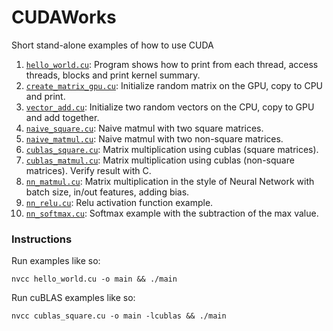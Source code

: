 # CUDAWorks

Short stand-alone examples of how to use CUDA

1. [`hello_world.cu`](hello_world.cu): Program shows how to print from each thread, access threads, blocks and print kernel summary.
2. [`create_matrix_gpu.cu`](create_matrix_gpu.cu): Initialize random matrix on the GPU, copy to CPU and print.
3. [`vector_add.cu`](vector_add.cu): Initialize two random vectors on the CPU, copy to GPU and add together.
4. [`naive_square.cu`](naive_square.cu): Naive matmul with two square matrices.
5. [`naive_matmul.cu`](naive_matmul.cu): Naive matmul with two non-square matrices.
6. [`cublas_square.cu`](cublas_square.cu): Matrix multiplication using cublas (square matrices).
7. [`cublas_matmul.cu`](cublas_matmul.cu): Matrix multiplication using cublas (non-square matrices). Verify result with C.
8. [`nn_matmul.cu`](nn_matmul.cu): Matrix multiplication in the style of Neural Network with batch size, in/out features, adding bias.
9. [`nn_relu.cu`](nn_relu.cu): Relu activation function example.
10. [`nn_softmax.cu`](): Softmax example with the subtraction of the max value.

### Instructions

Run examples like so:
```
nvcc hello_world.cu -o main && ./main
```

Run cuBLAS examples like so:
```
nvcc cublas_square.cu -o main -lcublas && ./main
```